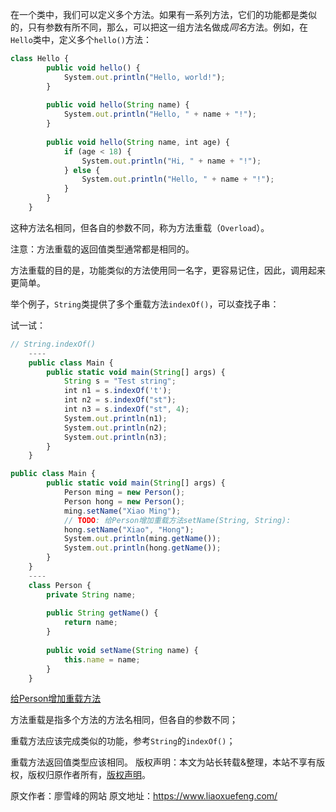 


在一个类中，我们可以定义多个方法。如果有一系列方法，它们的功能都是类似的，只有参数有所不同，那么，可以把这一组方法名做成*同名*方法。例如，在`Hello`类中，定义多个`hello()`方法：


```js 
class Hello {
        public void hello() {
            System.out.println("Hello, world!");
        }
    
        public void hello(String name) {
            System.out.println("Hello, " + name + "!");
        }
    
        public void hello(String name, int age) {
            if (age < 18) {
                System.out.println("Hi, " + name + "!");
            } else {
                System.out.println("Hello, " + name + "!");
            }
        }
    }
```

这种方法名相同，但各自的参数不同，称为方法重载（`Overload`）。

注意：方法重载的返回值类型通常都是相同的。

方法重载的目的是，功能类似的方法使用同一名字，更容易记住，因此，调用起来更简单。

举个例子，`String`类提供了多个重载方法`indexOf()`，可以查找子串：

试一试：

```js 
// String.indexOf()
    ----
    public class Main {
        public static void main(String[] args) {
            String s = "Test string";
            int n1 = s.indexOf('t');
            int n2 = s.indexOf("st");
            int n3 = s.indexOf("st", 4);
            System.out.println(n1);
            System.out.println(n2);
            System.out.println(n3);
        }
    }
```


```js 
public class Main {
        public static void main(String[] args) {
            Person ming = new Person();
            Person hong = new Person();
            ming.setName("Xiao Ming");
            // TODO: 给Person增加重载方法setName(String, String):
            hong.setName("Xiao", "Hong");
            System.out.println(ming.getName());
            System.out.println(hong.getName());
        }
    }
    ----
    class Person {
        private String name;
    
        public String getName() {
            return name;
        }
    
        public void setName(String name) {
            this.name = name;
        }
    }
```

[给Person增加重载方法](https://gitee.com/liaoxuefeng/learn-java/raw/master/practices/Java%E6%95%99%E7%A8%8B/20.%E9%9D%A2%E5%90%91%E5%AF%B9%E8%B1%A1%E7%BC%96%E7%A8%8B.1255943520012800/10.%E9%9D%A2%E5%90%91%E5%AF%B9%E8%B1%A1%E5%9F%BA%E7%A1%80.1260451488854880/30.%E6%96%B9%E6%B3%95%E9%87%8D%E8%BD%BD.1260454256258656/oop-overload.zip)

方法重载是指多个方法的方法名相同，但各自的参数不同；

重载方法应该完成类似的功能，参考`String`的`indexOf()`；

重载方法返回值类型应该相同。
版权声明：本文为站长转载&整理，本站不享有版权，版权归原作者所有，[版权声明](https://gitee.com/hezhiyuan007/java-notes/raw/master/disclaimer.md)。




原文作者：廖雪峰的网站 原文地址：https://www.liaoxuefeng.com/